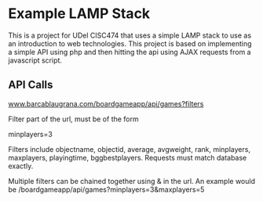 # Example LAMP Stack
This is a project for UDel CISC474 that uses a simple LAMP stack to use as an introduction to web technologies. This project is based on implementing a simple API using php and then hitting the api using AJAX requests from a javascript script.

## API Calls

www.barcablaugrana.com/boardgameapp/api/games?filters

Filter part of the url, must be of the form

minplayers=3

Filters include objectname, objectid, average, avgweight, rank, 
minplayers, maxplayers, playingtime, bggbestplayers. Requests must
match database exactly. 

Multiple filters can be chained together using & in the url. An example would be /boardgameapp/api/games?minplayers=3&maxplayers=5
